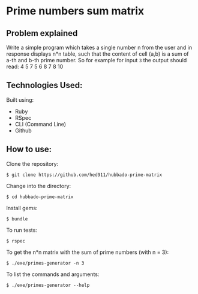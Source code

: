 # Prime numbers sum matrix

## Problem explained

Write a simple program which takes a single number n from the user and in response displays n\*n table, such that the content of cell (a,b) is a sum of a-th and b-th prime number.
So for example for input `3` the output should read:
4 5 7
5 6 8
7 8 10

## Technologies Used:

Built using:

- Ruby
- RSpec
- CLI (Command Line)
- Github

## How to use:

Clone the repository:

```shell
$ git clone https://github.com/hed911/hubbado-prime-matrix
```

Change into the directory:

```shell
$ cd hubbado-prime-matrix
```

Install gems:

```shell
$ bundle
```

To run tests:

```shell
$ rspec
```

To get the n\*n matrix with the sum of prime numbers (with n = 3):

```shell
$ ./exe/primes-generator -n 3
```

To list the commands and arguments:

```shell
$ ./exe/primes-generator --help
```
